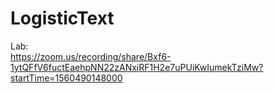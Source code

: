 # LogisticText
Lab: </br>
https://zoom.us/recording/share/Bxf6-1ytQFfV6fuctEaehpNN22zANxiRF1H2e7uPUiKwIumekTziMw?startTime=1560490148000
